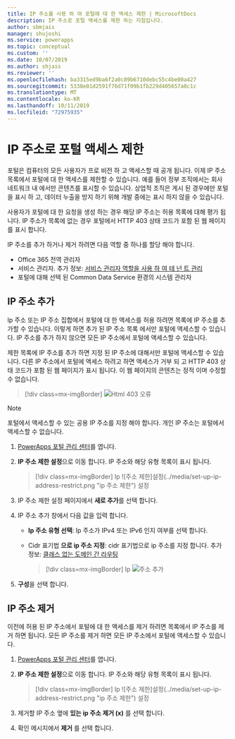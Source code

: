 ```yaml
---
title: IP 주소를 사용 하 여 포털에 대 한 액세스 제한 | MicrosoftDocs
description: IP 주소로 포털 액세스를 제한 하는 지침입니다.
author: sbmjais
manager: shujoshi
ms.service: powerapps
ms.topic: conceptual
ms.custom: ''
ms.date: 10/07/2019
ms.author: shjais
ms.reviewer: ''
ms.openlocfilehash: ba3315ed9ba6f2a0c89b6710debc55c4be00a427
ms.sourcegitcommit: 5338e01d2591f76d71f09b1fb229d405657a0c1c
ms.translationtype: MT
ms.contentlocale: ko-KR
ms.lasthandoff: 10/11/2019
ms.locfileid: "72975935"
---
```

# <a name="restrict-portal-access-by-ip-address"></a>IP 주소로 포털 액세스 제한

포털은 컴퓨터의 모든 사용자가 프로 비전 하 고 액세스할 때 공개 됩니다. 이제 IP 주소 목록에서 포털에 대 한 액세스를 제한할 수 있습니다. 예를 들어 정부 조직에서는 회사 네트워크 내 에서만 콘텐츠를 표시할 수 있습니다. 상업적 조직은 게시 된 경우에만 포털을 표시 하 고, 데이터 누출을 방지 하기 위해 개발 중에는 표시 하지 않을 수 있습니다.

사용자가 포털에 대 한 요청을 생성 하는 경우 해당 IP 주소는 허용 목록에 대해 평가 됩니다. IP 주소가 목록에 없는 경우 포털에서 HTTP 403 상태 코드가 포함 된 웹 페이지를 표시 합니다.

IP 주소를 추가 하거나 제거 하려면 다음 역할 중 하나를 할당 해야 합니다.
- Office 365 전역 관리자 
- 서비스 관리자. 추가 정보: [서비스 관리자 역할을 사용 하 여 테 넌 트 관리](https://technet.microsoft.com/en-us/library/mt793847.aspx)  
- 포털에 대해 선택 된 Common Data Service 환경의 시스템 관리자

## <a name="add-an-ip-address"></a>IP 주소 추가

Ip 주소 또는 IP 주소 집합에서 포털에 대 한 액세스를 허용 하려면 목록에 IP 주소를 추가할 수 있습니다. 이렇게 하면 추가 된 IP 주소 목록 에서만 포털에 액세스할 수 있습니다. IP 주소를 추가 하지 않으면 모든 IP 주소에서 포털에 액세스할 수 있습니다.

제한 목록에 IP 주소를 추가 하면 지정 된 IP 주소에 대해서만 포털에 액세스할 수 있습니다. 다른 IP 주소에서 포털에 액세스 하려고 하면 액세스가 거부 되 고 HTTP 403 상태 코드가 포함 된 웹 페이지가 표시 됩니다. 이 웹 페이지의 콘텐츠는 정적 이며 수정할 수 없습니다.

> [!div class=mx-imgBorder]
> ![Html 403 오류](../media/ip-address-page-error.png "html 403 오류")  

> [!NOTE]
> 포털에서 액세스할 수 있는 공용 IP 주소를 지정 해야 합니다. 개인 IP 주소는 포털에서 액세스할 수 없습니다.

1.  [PowerApps 포털 관리 센터](admin-overview.md)를 엽니다.

2.  **IP 주소 제한 설정**으로 이동 합니다. IP 주소와 해당 유형 목록이 표시 됩니다.

    > [!div class=mx-imgBorder]
    > Ip ![주소 제한]설정(../media/set-up-ip-address-restrict.png "ip 주소 제한") 설정

3.  IP 주소 제한 설정 페이지에서 **새로 추가**를 선택 합니다.

4.  IP 주소 추가 창에서 다음 값을 입력 합니다.

    - **Ip 주소 유형 선택**: Ip 주소가 IPv4 또는 IPv6 인지 여부를 선택 합니다.

    - Cidr 표기법 **으로 ip 주소 지정**: cidr 표기법으로 ip 주소를 지정 합니다. 추가 정보: [클래스 없는 도메인 간 라우팅](https://en.wikipedia.org/wiki/Classless_Inter-Domain_Routing)

      > [!div class=mx-imgBorder]
      > Ip ![주소 추가](../media/add-ip-address.png "ip 주소 추가")    

5.  **구성**을 선택 합니다.

## <a name="remove-an-ip-address"></a>IP 주소 제거

이전에 허용 된 IP 주소에서 포털에 대 한 액세스를 제거 하려면 목록에서 IP 주소를 제거 하면 됩니다. 모든 IP 주소를 제거 하면 모든 IP 주소에서 포털에 액세스할 수 있습니다.

1.  [PowerApps 포털 관리 센터](admin-overview.md)를 엽니다.

2.  **IP 주소 제한 설정**으로 이동 합니다. IP 주소와 해당 유형 목록이 표시 됩니다.

    > [!div class=mx-imgBorder]
    > Ip ![주소 제한]설정(../media/set-up-ip-address-restrict.png "ip 주소 제한") 설정

3.  제거할 IP 주소 옆에 **있는 ip 주소 제거 (x)** 를 선택 합니다.

4.  확인 메시지에서 **제거** 를 선택 합니다.

